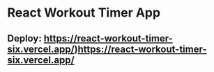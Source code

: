# React Workout Timer App

## Deploy: https://react-workout-timer-six.vercel.app/)https://react-workout-timer-six.vercel.app/
